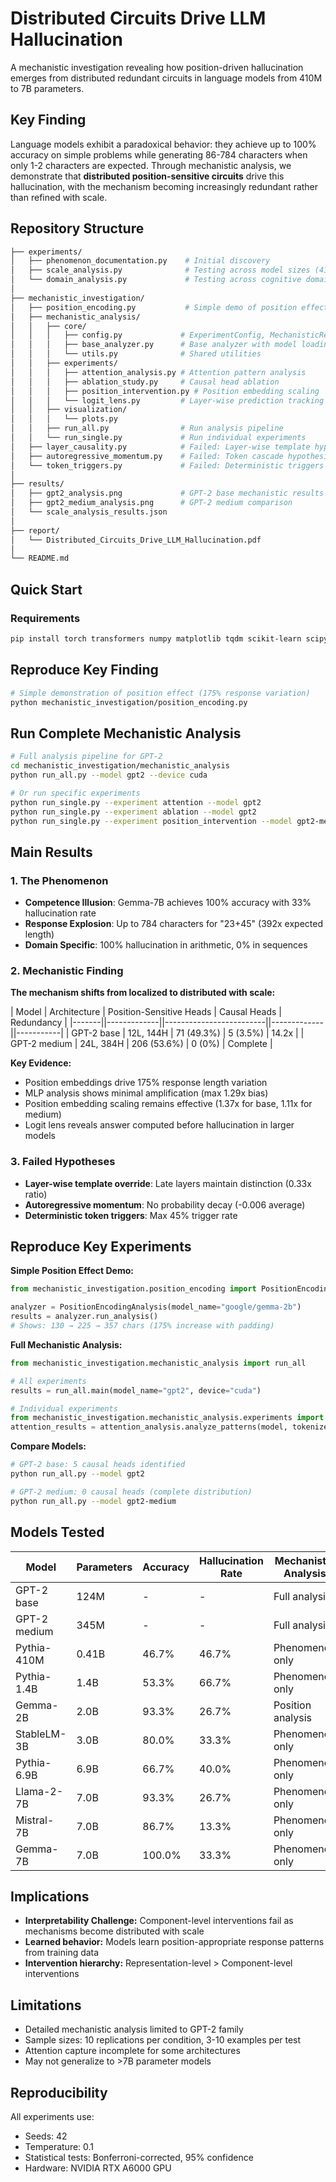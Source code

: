 # Distributed Circuits Drive LLM Hallucination

A mechanistic investigation revealing how position-driven hallucination emerges from distributed redundant circuits in language models from 410M to 7B parameters.

## Key Finding

Language models exhibit a paradoxical behavior: they achieve up to 100% accuracy on simple problems while generating 86-784 characters when only 1-2 characters are expected. Through mechanistic analysis, we demonstrate that **distributed position-sensitive circuits** drive this hallucination, with the mechanism becoming increasingly redundant rather than refined with scale.

## Repository Structure

```bash
├── experiments/
│   ├── phenomenon_documentation.py    # Initial discovery
│   ├── scale_analysis.py              # Testing across model sizes (410M-7B)
│   └── domain_analysis.py             # Testing across cognitive domains
│
├── mechanistic_investigation/
│   ├── position_encoding.py           # Simple demo of position effect (175% variation)
│   ├── mechanistic_analysis/          
│   │   ├── core/
│   │   │   ├── config.py             # ExperimentConfig, MechanisticResult
│   │   │   ├── base_analyzer.py      # Base analyzer with model loading
│   │   │   └── utils.py              # Shared utilities
│   │   ├── experiments/
│   │   │   ├── attention_analysis.py # Attention pattern analysis
│   │   │   ├── ablation_study.py     # Causal head ablation
│   │   │   ├── position_intervention.py # Position embedding scaling
│   │   │   └── logit_lens.py         # Layer-wise prediction tracking
│   │   ├── visualization/
│   │   │   └── plots.py              
│   │   ├── run_all.py                # Run analysis pipeline
│   │   └── run_single.py             # Run individual experiments
│   ├── layer_causality.py            # Failed: Layer-wise template hypothesis
│   ├── autoregressive_momentum.py    # Failed: Token cascade hypothesis
│   └── token_triggers.py             # Failed: Deterministic triggers
│
├── results/
│   ├── gpt2_analysis.png             # GPT-2 base mechanistic results
│   ├── gpt2_medium_analysis.png      # GPT-2 medium comparison
│   └── scale_analysis_results.json
│
├── report/
│   └── Distributed_Circuits_Drive_LLM_Hallucination.pdf
│
└── README.md
```

## Quick Start

### Requirements

```bash
pip install torch transformers numpy matplotlib tqdm scikit-learn scipy seaborn
```

## Reproduce Key Finding

```bash
# Simple demonstration of position effect (175% response variation)
python mechanistic_investigation/position_encoding.py
```

## Run Complete Mechanistic Analysis

```bash
# Full analysis pipeline for GPT-2
cd mechanistic_investigation/mechanistic_analysis
python run_all.py --model gpt2 --device cuda

# Or run specific experiments
python run_single.py --experiment attention --model gpt2
python run_single.py --experiment ablation --model gpt2
python run_single.py --experiment position_intervention --model gpt2-medium
```

## Main Results

### 1. The Phenomenon

- **Competence Illusion**: Gemma-7B achieves 100% accuracy with 33% hallucination rate
- **Response Explosion**: Up to 784 characters for "23+45" (392x expected length)
- **Domain Specific**: 100% hallucination in arithmetic, 0% in sequences

### 2. Mechanistic Finding

**The mechanism shifts from localized to distributed with scale:**

| Model | Architecture | Position-Sensitive Heads | Causal Heads | Redundancy |
|-------||-------------||-------------------------||-------------||-----------|
| GPT-2 base | 12L, 144H | 71 (49.3%) | 5 (3.5%) | 14.2x |
| GPT-2 medium | 24L, 384H | 206 (53.6%) | 0 (0%) | Complete |

**Key Evidence:**

- Position embeddings drive 175% response length variation
- MLP analysis shows minimal amplification (max 1.29x bias)
- Position embedding scaling remains effective (1.37x for base, 1.11x for medium)
- Logit lens reveals answer computed before hallucination in larger models

### 3. Failed Hypotheses

- **Layer-wise template override**: Late layers maintain distinction (0.33x ratio)
- **Autoregressive momentum**: No probability decay (-0.006 average)
- **Deterministic token triggers**: Max 45% trigger rate

## Reproduce Key Experiments

**Simple Position Effect Demo:**

```python
from mechanistic_investigation.position_encoding import PositionEncodingAnalysis

analyzer = PositionEncodingAnalysis(model_name="google/gemma-2b")
results = analyzer.run_analysis()
# Shows: 130 → 225 → 357 chars (175% increase with padding)
```

**Full Mechanistic Analysis:**

```python
from mechanistic_investigation.mechanistic_analysis import run_all

# All experiments
results = run_all.main(model_name="gpt2", device="cuda")

# Individual experiments
from mechanistic_investigation.mechanistic_analysis.experiments import attention_analysis
attention_results = attention_analysis.analyze_patterns(model, tokenizer)
```

**Compare Models:**

```bash
# GPT-2 base: 5 causal heads identified
python run_all.py --model gpt2

# GPT-2 medium: 0 causal heads (complete distribution)
python run_all.py --model gpt2-medium
```

## Models Tested

| Model | Parameters | Accuracy | Hallucination Rate | Mechanistic Analysis |
|-------|------------|----------|--------------------|----------------------|
| GPT-2 base | 124M | - | - | Full analysis|
| GPT-2 medium | 345M | - | -| Full analysis |
| Pythia-410M | 0.41B | 46.7% | 46.7% | Phenomenon only |
| Pythia-1.4B | 1.4B | 53.3% | 66.7% | Phenomenon only |
| Gemma-2B | 2.0B | 93.3% | 26.7% | Position analysis |
| StableLM-3B | 3.0B | 80.0% | 33.3% | Phenomenon only |
| Pythia-6.9B | 6.9B | 66.7% | 40.0% | Phenomenon only |
| Llama-2-7B | 7.0B | 93.3% | 26.7% | Phenomenon only |
| Mistral-7B | 7.0B | 86.7% | 13.3% | Phenomenon only |
| Gemma-7B | 7.0B | 100.0% | 33.3% | Phenomenon only |

## Implications

- **Interpretability Challenge:** Component-level interventions fail as mechanisms become distributed with scale
- **Learned behavior:** Models learn position-appropriate response patterns from training data
- **Intervention hierarchy:** Representation-level > Component-level interventions

## Limitations

- Detailed mechanistic analysis limited to GPT-2 family
- Sample sizes: 10 replications per condition, 3-10 examples per test
- Attention capture incomplete for some architectures
- May not generalize to >7B parameter models

## Reproducibility

All experiments use:

- Seeds: 42
- Temperature: 0.1
- Statistical tests: Bonferroni-corrected, 95% confidence
- Hardware: NVIDIA RTX A6000 GPU

